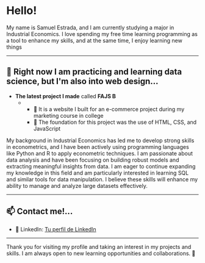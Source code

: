 
# Hello!
<p>My name is Samuel Estrada, and I am currently studying a major in Industrial Economics. 
I love spending my free time learning programming as a tool to enhance my skills, and at the same time, I enjoy learning new things</p>

<hr>

## 🔧 Right now I am practicing and learning data science, but I'm also into web design...

- **The latest project I made** called <strong>FAJS B</strong> 
  - <ul>
    <li>🔹 It is a website I built for an e-commerce project during my marketing course in college </li>
    <li>🔹 The foundation for this project was the use of HTML, CSS, and JavaScript</li>
  </ul>
  
<p>
My background in Industrial Economics has led me to develop strong skills in econometrics, and I have been actively using programming languages like Python and R to apply econometric techniques. I am passionate about data analysis and have been focusing on building robust models and extracting meaningful insights from data.
I am eager to continue expanding my knowledge in this field and am particularly interested in learning SQL and similar tools for data manipulation. I believe these skills will enhance my ability to manage and analyze large datasets effectively.
</p>
<hr>

## 📫 Contact me!...
<ul>
  <li>💼 LinkedIn: <a href="linkedin.com/in/samuel-estrada-1a2401274">Tu perfil de LinkedIn</a></li>
</ul>

<hr>

Thank you for visiting my profile and taking an interest in my projects and skills. I am always open to new learning opportunities and collaborations. 🙌
